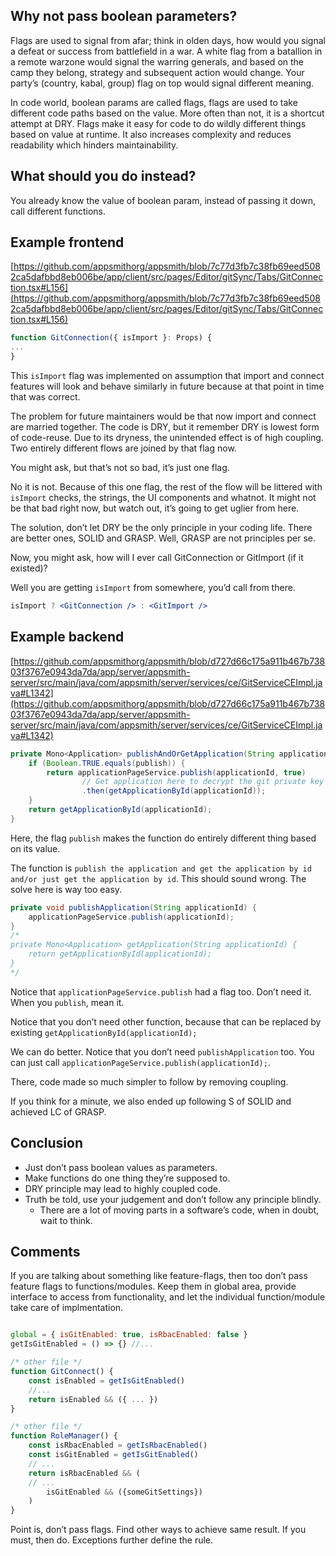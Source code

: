 ## Why not pass boolean parameters?

Flags are used to signal from afar; think in olden days, how would you signal a defeat or success from battlefield in a war. A white flag from a batallion in a remote warzone would signal the warring generals, and based on the camp they belong, strategy and subsequent action would change. Your party’s (country, kabal, group) flag on top would signal different meaning.

In code world, boolean params are called flags, flags are used to take different code paths based on the value. More often than not, it is a shortcut attempt at DRY. Flags make it easy for code to do wildly different things based on value at runtime. It also increases complexity and reduces readability which hinders maintainability.


## What should you do instead?

You already know the value of boolean param, instead of passing it down, call different functions.

## Example frontend

[https://github.com/appsmithorg/appsmith/blob/7c77d3fb7c38fb69eed5082ca5dafbbd8eb006be/app/client/src/pages/Editor/gitSync/Tabs/GitConnection.tsx#L156](https://github.com/appsmithorg/appsmith/blob/7c77d3fb7c38fb69eed5082ca5dafbbd8eb006be/app/client/src/pages/Editor/gitSync/Tabs/GitConnection.tsx#L156)

```jsx
function GitConnection({ isImport }: Props) {
...
}
```

This `isImport` flag was implemented on assumption that import and connect features will look and behave similarly in future because at that point in time that was correct.

The problem for future maintainers would be that now import and connect are married together. The code is DRY, but it remember DRY is lowest form of code-reuse. Due to its dryness, the unintended effect is of high coupling. Two entirely different flows are joined by that flag now.

You might ask, but that’s not so bad, it’s just one flag.

No it is not. Because of this one flag, the rest of the flow will be littered with `isImport` checks, the strings, the UI components and whatnot. It might not be that bad right now, but watch out, it’s going to get uglier from here.

The solution, don’t let DRY be the only principle in your coding life. There are better ones, SOLID and GRASP. Well, GRASP are not principles per se.

Now, you might ask, how will I ever call GitConnection or GitImport (if it existed)?

Well you are getting `isImport` from somewhere, you’d call from there.

```jsx
isImport ? <GitConnection /> : <GitImport />
```

## Example backend

[https://github.com/appsmithorg/appsmith/blob/d727d66c175a911b467b73803f3767e0943da7da/app/server/appsmith-server/src/main/java/com/appsmith/server/services/ce/GitServiceCEImpl.java#L1342](https://github.com/appsmithorg/appsmith/blob/d727d66c175a911b467b73803f3767e0943da7da/app/server/appsmith-server/src/main/java/com/appsmith/server/services/ce/GitServiceCEImpl.java#L1342)

```java
private Mono<Application> publishAndOrGetApplication(String applicationId, boolean publish) {
    if (Boolean.TRUE.equals(publish)) {
        return applicationPageService.publish(applicationId, true)
                // Get application here to decrypt the git private key if present
                .then(getApplicationById(applicationId));
    }
    return getApplicationById(applicationId);
}
```

Here, the flag `publish` makes the function do entirely different thing based on its value.

The function is `publish the application and get the application by id and/or just get the application by id`. This should sound wrong. The solve here is way too easy.

```java
private void publishApplication(String applicationId) {
	applicationPageService.publish(applicationId);
}
/*
private Mono<Application> getApplication(String applicationId) {
    return getApplicationById(applicationId);
}
*/
```

Notice that `applicationPageService.publish` had a flag too. Don’t need it. When you `publish`, mean it.

Notice that you don’t need other function, because that can be replaced by existing `getApplicationById(applicationId);`

We can do better. Notice that you don’t need `publishApplication` too. You can just call `applicationPageService.publish(applicationId);`.

There, code made so much simpler to follow by removing coupling.

If you think for a minute, we also ended up following S of SOLID and achieved LC of GRASP.

## Conclusion

- Just don’t pass boolean values as parameters.
- Make functions do one thing they’re supposed to.
- DRY principle may lead to highly coupled code.
- Truth be told, use your judgement and don’t follow any principle blindly.
    - There are a lot of moving parts in a software’s code, when in doubt, wait to think.

## Comments

If you are talking about something like feature-flags, then too don’t pass feature flags to functions/modules. Keep them in global area, provide interface to access from functionality, and let the individual function/module take care of implmentation.

```jsx

global = { isGitEnabled: true, isRbacEnabled: false }
getIsGitEnabled = () => {} //...

/* other file */
function GitConnect() {
    const isEnabled = getIsGitEnabled()
    //...
    return isEnabled && ({ ... })
}

/* other file */
function RoleManager() {
    const isRbacEnabled = getIsRbacEnabled()
    const isGitEnabled = getIsGitEnabled()
    // ...
    return isRbacEnabled && (
    // ...
        isGitEnabled && ({someGitSettings})
    )
}

```
Point is, don’t pass flags. Find other ways to achieve same result. If you must, then do. Exceptions further define the rule.
